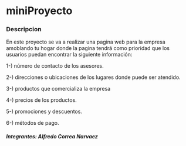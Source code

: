 # miniProyecto

### Descripcion

En este proyecto se va a realizar una pagina web para la empresa amoblando tu hogar donde la pagina tendrá como prioridad que los usuarios puedan encontrar la siguiente información:

1-) número de contacto de los asesores.

2-) direcciones o ubicaciones de los lugares donde puede ser atendido.

3-) productos que comercializa la empresa

4-) precios de los productos.

5-) promociones y descuentos.

6-) métodos de pago.

##### Integrantes: Alfredo Correa Narvaez

